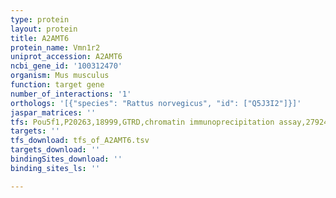```yaml
---
type: protein
layout: protein
title: A2AMT6
protein_name: Vmn1r2
uniprot_accession: A2AMT6
ncbi_gene_id: '100312470'
organism: Mus musculus
function: target gene
number_of_interactions: '1'
orthologs: '[{"species": "Rattus norvegicus", "id": ["Q5J3I2"]}]'
jaspar_matrices: ''
tfs: Pou5f1,P20263,18999,GTRD,chromatin immunoprecipitation assay,27924024%5Buid%5D,No
targets: ''
tfs_download: tfs_of_A2AMT6.tsv
targets_download: ''
bindingSites_download: ''
binding_sites_ls: ''

---
```

